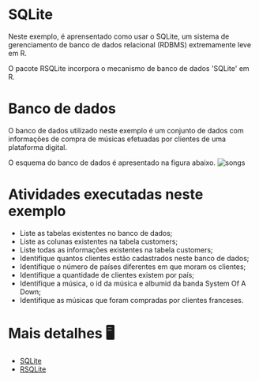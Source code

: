 # SQLite
Neste exemplo, é aprensentado como usar o SQLite, um sistema de gerenciamento de banco de dados relacional (RDBMS) extremamente leve em R.

O pacote RSQLite incorpora o mecanismo de banco de dados 'SQLite' em R.

# Banco de dados
O banco de dados utilizado neste exemplo é um conjunto de dados com informações de compra de músicas efetuadas por clientes de uma plataforma digital.

O esquema do banco de dados é apresentado na figura abaixo.
![songs](https://user-images.githubusercontent.com/81989567/114474770-56b16780-9bcd-11eb-867b-21f34853352f.JPG)



# Atividades executadas neste exemplo
* Liste as tabelas existentes no banco de dados;
* Liste as colunas existentes na tabela customers;
* Liste todas as informações existentes na tabela customers;
* Identifique quantos clientes estão cadastrados neste banco de dados;
* Identifique o número de países diferentes em que moram os clientes; 
* Identifique a quantidade de clientes existem por país;
* Identifique a música, o id da música e albumid da banda System Of A Down;
* Identifique as músicas que foram compradas por clientes franceses.

# Mais detalhes 🖥️
- [SQLite](https://www.sqlite.org/index.html)
- [RSQLite](https://cran.r-project.org/web/packages/RSQLite/index.html)

